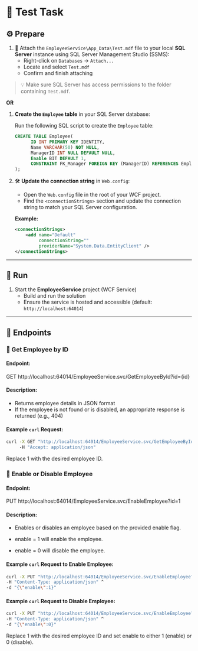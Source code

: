 # 🧪 Test Task

## ⚙️ Prepare

1. 📎 Attach the `EmployeeService\App_Data\Test.mdf` file to your local **SQL Server** instance using SQL Server Management Studio (SSMS):
    - Right-click on `Databases` → `Attach...`
    - Locate and select `Test.mdf`
    - Confirm and finish attaching

> 💡 Make sure SQL Server has access permissions to the folder containing `Test.mdf`.

**OR**

1. **Create the `Employee` table** in your SQL Server database:

   Run the following SQL script to create the `Employee` table:

   ```sql
   CREATE TABLE Employee(
	     ID INT PRIMARY KEY IDENTITY,
	     Name VARCHAR(50) NOT NULL,
	     ManagerID INT NULL DEFAULT NULL,
	     Enable BIT DEFAULT 1,
	     CONSTRAINT FK_Manager FOREIGN KEY (ManagerID) REFERENCES Employee(ID)
   );

2. 🛠 **Update the connection string** in `Web.config`:
   - Open the `Web.config` file in the root of your WCF project.
   - Find the `<connectionStrings>` section and update the connection string to match your SQL Server configuration.

   **Example:**
   ```xml
   <connectionStrings>
       <add name="Default" 
            connectionString="" 
            providerName="System.Data.EntityClient" />
   </connectionStrings>
---

## 🚀 Run

1. Start the **EmployeeService** project (WCF Service)
    - Build and run the solution
    - Ensure the service is hosted and accessible (default: `http://localhost:64014`)

---

## 🔗 Endpoints

### 📘 Get Employee by ID


#### Endpoint:
GET http://localhost:64014/EmployeeService.svc/GetEmployeeById?id={id}

#### Description:
- Returns employee details in JSON format
- If the employee is not found or is disabled, an appropriate response is returned (e.g., 404)

#### Example `curl` Request:
```bash
curl -X GET "http://localhost:64014/EmployeeService.svc/GetEmployeeById?id=1" ^
     -H "Accept: application/json"
```
Replace 1 with the desired employee ID.

### 🔧 Enable or Disable Employee
#### Endpoint:

PUT http://localhost:64014/EmployeeService.svc/EnableEmployee?id=1

#### Description:
- Enables or disables an employee based on the provided enable flag.

- enable = 1 will enable the employee.

- enable = 0 will disable the employee.

#### Example `curl` Request to Enable Employee:
```bash
curl -X PUT "http://localhost:64014/EmployeeService.svc/EnableEmployee?id=1" ^
-H "Content-Type: application/json" ^
-d "{\"enable\":1}"
```
#### Example `curl` Request to Disable Employee:
```bash
curl -X PUT "http://localhost:64014/EmployeeService.svc/EnableEmployee?id=1" ^
-H "Content-Type: application/json" ^
-d "{\"enable\":0}"
```
Replace 1 with the desired employee ID and set enable to either 1 (enable) or 0 (disable).